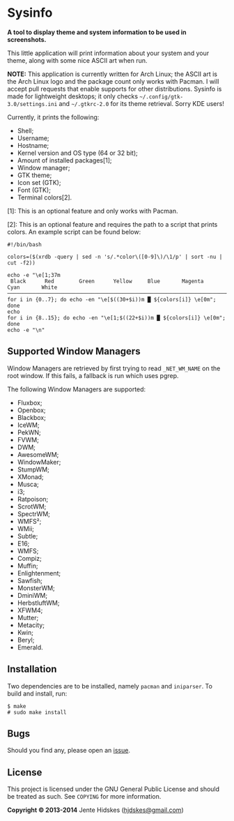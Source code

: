 Sysinfo
=========

**A tool to display theme and system information to be used in screenshots.**

This little application will print information about your system and your theme, along with some nice ASCII art when run.

**NOTE:** This application is currently written for Arch Linux; the ASCII art is the Arch Linux logo and the package count only works with Pacman. I will accept pull requests that enable supports for other distributions. Sysinfo is made for lightweight desktops; it only checks `~/.config/gtk-3.0/settings.ini` and `~/.gtkrc-2.0` for its theme retrieval. Sorry KDE users!

Currently, it prints the following:
* Shell;
* Username;
* Hostname;
* Kernel version and OS type (64 or 32 bit);
* Amount of installed packages[1];
* Window manager;
* GTK theme;
* Icon set (GTK);
* Font (GTK);
* Terminal colors[2].

[1]: This is an optional feature and only works with Pacman.

[2]: This is an optional feature and requires the path to a script that prints colors. An example script can be found below:

	#!/bin/bash

	colors=($(xrdb -query | sed -n 's/.*color\([0-9]\)/\1/p' | sort -nu | cut -f2))

	echo -e "\e[1;37m
	 Black      Red        Green      Yellow     Blue       Magenta    Cyan       White
	───────────────────────────────────────────────────────────────────────────────────────\e[0m"
	for i in {0..7}; do echo -en "\e[$((30+$i))m █ ${colors[i]} \e[0m"; done
	echo
	for i in {8..15}; do echo -en "\e[1;$((22+$i))m █ ${colors[i]} \e[0m"; done
	echo -e "\n"

Supported Window Managers
--------------------------------------------------

Window Managers are retrieved by first trying to read `_NET_WM_NAME` on the root window. If this fails, a fallback is run which uses pgrep.

The following Window Managers are supported:

* Fluxbox;
* Openbox;
* Blackbox;
* IceWM;
* PekWN;
* FVWM;
* DWM;
* AwesomeWM;
* WindowMaker;
* StumpWM;
* XMonad;
* Musca;
* i3;
* Ratpoison;
* ScrotWM;
* SpectrWM;
* WMFS²;
* WMii;
* Subtle;
* E16;
* WMFS;
* Compiz;
* Muffin;
* Enlightenment;
* Sawfish;
* MonsterWM;
* DminiWM;
* HerbstluftWM;
* XFWM4;
* Mutter;
* Metacity;
* Kwin;
* Beryl;
* Emerald.

Installation
------------

Two dependencies are to be installed, namely `pacman` and `iniparser`.
To build and install, run:

	$ make
	# sudo make install

Bugs
----

Should you find any, please open an [issue][bug].

[bug]: https://github.com/Unia/sysinfo

License
-------
This project is licensed under the GNU General Public License and should be treated as such. See `COPYING` for more information.

**Copyright © 2013-2014** Jente Hidskes (hjdskes@gmail.com)

